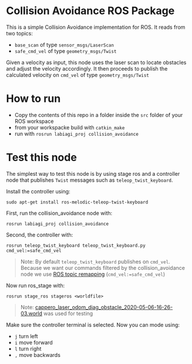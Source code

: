 # Collision Avoidance ROS Package
This is a simple Collision Avoidance implementation for ROS. 
It reads from two topics:
* `base_scan` of type `sensor_msgs/LaserScan`
* `safe_cmd_vel` of type `geometry_msgs/Twist`

Given a  velocity as input, this node uses the laser scan to locate obstacles and adjust the velocity accordingly.
It then proceeds to publish the calculated velocity on `cmd_vel` of type `geometry_msgs/Twist`

# How to run 

* Copy the contents of this repo in a folder inside the `src` folder of your ROS workspace
* from your workspacke build with `catkin_make`
* run with `rosrun labiagi_proj collision_avoidance`

# Test this node

The simplest way to test this node is by using stage ros and a controller node that publishes `Twist` messages such as `teleop_twist_keyboard`.

Install the controller using:
```
sudo apt-get install ros-melodic-teleop-twist-keyboard
```
First, run the collision_avoidance node with:
```
rosrun labiagi_proj collision_avoidance
```
Second, the controller with:
```
rosrun teleop_twist_keyboard teleop_twist_keyboard.py cmd_vel:=safe_cmd_vel
```
>Note: By default `teleop_twist_keyboard` publishes on `cmd_vel`. Because we want our commands filtered by the collision_avoidance node we use [ROS topic remapping](http://wiki.ros.org/Remapping%20Arguments) (`cmd_vel:=safe_cmd_vel`)

Now run ros_stage with:
```
rosrun stage_ros stageros <worldfile>
```
>Note: [cappero_laser_odom_diag_obstacle_2020-05-06-16-26-03.world](https://gitlab.com//grisetti/labiagi_2020_21/-/raw/master/workspaces/srrg2_labiagi/src/srrg2_navigation_2d/config/cappero_laser_odom_diag_obstacle_2020-05-06-16-26-03.world?inline=false) was used for testing

Make sure the controller terminal is selected. Now you can mode using:
* `j` turn left
* `i` move forward
* `l` turn right
* `,` move backwards



